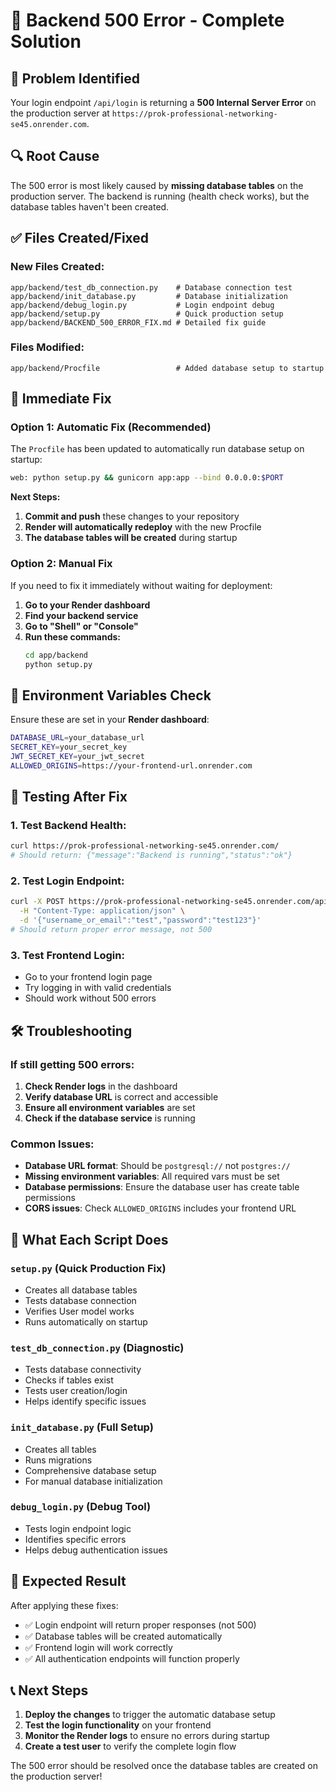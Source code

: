 # 🔧 Backend 500 Error - Complete Solution

## 🎯 **Problem Identified**
Your login endpoint `/api/login` is returning a **500 Internal Server Error** on the production server at `https://prok-professional-networking-se45.onrender.com`.

## 🔍 **Root Cause**
The 500 error is most likely caused by **missing database tables** on the production server. The backend is running (health check works), but the database tables haven't been created.

## ✅ **Files Created/Fixed**

### **New Files Created:**
```
app/backend/test_db_connection.py    # Database connection test
app/backend/init_database.py         # Database initialization
app/backend/debug_login.py           # Login endpoint debug
app/backend/setup.py                 # Quick production setup
app/backend/BACKEND_500_ERROR_FIX.md # Detailed fix guide
```

### **Files Modified:**
```
app/backend/Procfile                 # Added database setup to startup
```

## 🚀 **Immediate Fix**

### **Option 1: Automatic Fix (Recommended)**
The `Procfile` has been updated to automatically run database setup on startup:
```bash
web: python setup.py && gunicorn app:app --bind 0.0.0.0:$PORT
```

**Next Steps:**
1. **Commit and push** these changes to your repository
2. **Render will automatically redeploy** with the new Procfile
3. **The database tables will be created** during startup

### **Option 2: Manual Fix**
If you need to fix it immediately without waiting for deployment:

1. **Go to your Render dashboard**
2. **Find your backend service**
3. **Go to "Shell" or "Console"**
4. **Run these commands:**
   ```bash
   cd app/backend
   python setup.py
   ```

## 🔧 **Environment Variables Check**

Ensure these are set in your **Render dashboard**:

```bash
DATABASE_URL=your_database_url
SECRET_KEY=your_secret_key  
JWT_SECRET_KEY=your_jwt_secret
ALLOWED_ORIGINS=https://your-frontend-url.onrender.com
```

## 🧪 **Testing After Fix**

### **1. Test Backend Health:**
```bash
curl https://prok-professional-networking-se45.onrender.com/
# Should return: {"message":"Backend is running","status":"ok"}
```

### **2. Test Login Endpoint:**
```bash
curl -X POST https://prok-professional-networking-se45.onrender.com/api/login \
  -H "Content-Type: application/json" \
  -d '{"username_or_email":"test","password":"test123"}'
# Should return proper error message, not 500
```

### **3. Test Frontend Login:**
- Go to your frontend login page
- Try logging in with valid credentials
- Should work without 500 errors

## 🛠️ **Troubleshooting**

### **If still getting 500 errors:**

1. **Check Render logs** in the dashboard
2. **Verify database URL** is correct and accessible
3. **Ensure all environment variables** are set
4. **Check if the database service** is running

### **Common Issues:**

- **Database URL format**: Should be `postgresql://` not `postgres://`
- **Missing environment variables**: All required vars must be set
- **Database permissions**: Ensure the database user has create table permissions
- **CORS issues**: Check `ALLOWED_ORIGINS` includes your frontend URL

## 📝 **What Each Script Does**

### **`setup.py`** (Quick Production Fix)
- Creates all database tables
- Tests database connection
- Verifies User model works
- Runs automatically on startup

### **`test_db_connection.py`** (Diagnostic)
- Tests database connectivity
- Checks if tables exist
- Tests user creation/login
- Helps identify specific issues

### **`init_database.py`** (Full Setup)
- Creates all tables
- Runs migrations
- Comprehensive database setup
- For manual database initialization

### **`debug_login.py`** (Debug Tool)
- Tests login endpoint logic
- Identifies specific errors
- Helps debug authentication issues

## 🎉 **Expected Result**

After applying these fixes:
- ✅ Login endpoint will return proper responses (not 500)
- ✅ Database tables will be created automatically
- ✅ Frontend login will work correctly
- ✅ All authentication endpoints will function properly

## 📞 **Next Steps**

1. **Deploy the changes** to trigger the automatic database setup
2. **Test the login functionality** on your frontend
3. **Monitor the Render logs** to ensure no errors during startup
4. **Create a test user** to verify the complete login flow

The 500 error should be resolved once the database tables are created on the production server! 